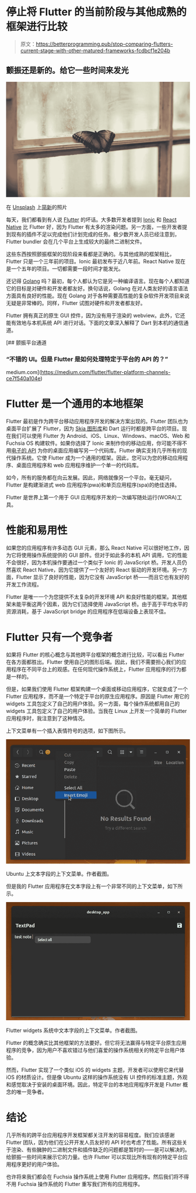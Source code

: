 # 停止将 Flutter 的当前阶段与其他成熟的框架进行比较

> 原文：<https://betterprogramming.pub/stop-comparing-flutters-current-stage-with-other-matured-frameworks-fcdbcf1e204b>

## 颤振还是新的。给它一些时间来发光

![](img/0235b3e27e89a085b637e9bed031645a.png)

在 [Unsplash](/s/photos/flutter?utm_source=unsplash&utm_medium=referral&utm_content=creditCopyText) 上[简新](https://unsplash.com/@lyianko?utm_source=unsplash&utm_medium=referral&utm_content=creditCopyText)的照片

每天，我们都看到有人说 [Flutter](https://flutter.dev/docs) 的坏话。大多数开发者提到 [Ionic](https://ionicframework.com/docs/v1/guide/preface.html) 和 [React Native](https://reactnative.dev/) 比 Flutter 好，因为 Flutter 有太多的渲染问题。另一方面，一些开发者提到现有的插件不足以完成他们计划完成的任务。极少数开发人员已经注意到，Flutter bundler 会在几个平台上生成较大的最终二进制文件。

这些东西按照颤振框架的现阶段来看都是正确的。与其他成熟的框架相比，Flutter 只是一个三年前的项目。Ionic 最初发布于近八年前。React Native 现在是一个五年的项目。一切都需要一段时间才能发光。

还记得 [Golang](https://golang.org/) 吗？最初，每个人都认为它是另一种编译语言。现在每个人都知道它的目标是对硬件和开发者都友好。换句话说，Golang 在对人类友好的语言语法方面具有良好的性能。现在 Golang 对于各种需要高性能的复杂软件开发项目来说无疑是非常棒的。同样，Flutter 试图对硬件和开发者都友好。

Flutter 拥有真正的原生 GUI 控件，因为没有用于渲染的 webview。此外，它还能有效地与本机系统 API 进行对话。下面的文章深入解释了 Dart 到本机的通信通道。

[](https://medium.com/flutter/flutter-platform-channels-ce7f540a104e) [## 颤振平台通道

### “不错的 UI。但是 Flutter 是如何处理特定于平台的 API 的？”

medium.com](https://medium.com/flutter/flutter-platform-channels-ce7f540a104e) 

# Flutter 是一个通用的本地框架

Flutter 最初是作为跨平台移动应用程序开发的解决方案出现的。Flutter 团队也为桌面平台扩展了 Flutter，因为 [Skia 图形库](https://skia.org/)和 Dart 运行时都是跨平台的项目。现在我们可以使用 Flutter 为 Android、iOS、Linux、Windows、macOS、Web 和 Fuchsia OS 构建软件。如果你选择了 Ionic 来制作你的移动应用，你可能不得不用[电子的 API](https://www.electronjs.org/docs/api) 为你的桌面应用编写另一个代码库。Flutter 确实支持几乎所有的现代操作系统。它使 Flutter 成为一个通用的框架。因此，您可以为您的移动应用程序、桌面应用程序和 web 应用程序维护一个单一的代码库。

如今，所有的服务都在向云发展。因此，网络就像另一个平台。毫无疑问，Flutter 是构建渐进式 web 应用程序(pwa)和单页应用程序(spa)的绝佳选择。

Flutter 是世界上第一个用于 GUI 应用程序开发的一次编写随处运行(WORA)工具。

# 性能和易用性

如果您的应用程序有许多动态 GUI 元素，那么 React Native 可以很好地工作，因为它将使用操作系统提供的 GUI 部件。但对于如此多的本机 API 调用，它的性能不会很好，因为本机操作要通过一个类似于 Ionic 的 JavaScript 桥。开发人员仍然喜欢 React Native，因为它提供了一个友好的 React 驱动的开发环境。另一方面，Flutter 显示了良好的性能，因为它没有 JavaScript 桥——而且它也有友好的开发工作流程。

Flutter 是唯一一个为您提供不太复杂的开发环境 API 和良好性能的框架。其他框架未能平衡这两个因素，因为它们选择使用 JavaScript 桥。由于高于平均水平的资源消耗，基于 JavaScript bridge 的应用程序在低端设备上表现不佳。

# Flutter 只有一个竞争者

如果将 Flutter 的核心概念与其他跨平台框架的概念进行比较，可以看出 Flutter 在各方面都胜出。Flutter 使用自己的图形后端。因此，我们不需要担心我们的应用程序在不同平台上的观感。在任何现代操作系统上，Flutter 应用程序的行为都是一样的。

但是，如果我们使用 Flutter 框架构建一个桌面或移动应用程序，它就变成了一个 Flutter 应用程序，而不是一个特定于平台的原生应用程序。原因是 Flutter 用它的 widgets 工具包定义了自己的用户体验。另一方面，每个操作系统都用自己的 widgets 工具包定义了自己的用户体验。当我在 Linux 上开发一个简单的 Flutter 应用程序时，我注意到了这种情况。

上下文菜单有一个插入表情符号的选项，如下图所示。

![](img/7067aa1b0b96c159459d90ba51cd32c2.png)

Ubuntu 上文本字段的上下文菜单。作者截图。

但是我的 Flutter 应用程序在文本字段上有一个非常不同的上下文菜单，如下所示。

![](img/ffc7a1b5f69d5c9b2f2552d92edec453.png)

Flutter widgets 系统中文本字段的上下文菜单。作者截图。

Flutter 的概念确实比其他框架的方法要好。但它将无法赢得与特定平台原生应用程序的竞争，因为用户不喜欢错过与他们喜爱的操作系统相关的特定平台用户体验。

然而，Flutter 实现了一个类似 iOS 的 widgets 主题，开发者可以使用它来代替 iOS 的材质设计。但是像 Ubuntu 这样的操作系统没有 UI 控件的标准主题，外观和感觉取决于安装的桌面环境。因此，特定平台的本地应用程序开发是 Flutter 概念的唯一竞争者。

# 结论

几乎所有的跨平台应用程序开发框架都关注开发的容易程度。我们应该感谢 Flutter 团队，因为他们在公开开发人员友好的 API 时也考虑了性能。所有这些关于渲染、有些臃肿的二进制文件和插件缺乏的问题都是暂时的——是可以解决的。给颤振一些时间来展示它的力量。也许 Flutter 可以实现比所有现有的特定平台应用程序更好的用户体验。

也许将来我们都会在 Fuchsia 操作系统上使用 Flutter 应用程序。然后我们将不得不用 Fuchsia 操作系统的 Flutter 重写我们所有的应用程序。